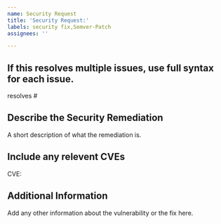 ```yaml
---
name: Security Request
title: 'Security Request:'
labels: security fix,Semver-Patch
assignees: ''

---
```


## If this resolves multiple issues, use full syntax for each issue.

resolves #

## Describe the Security Remediation

A short description of what the remediation is.

## Include any relevent CVEs

CVE: 

## Additional Information

Add any other information about the vulnerability or the fix here.